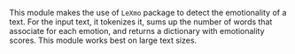 This module makes the use of `LeXmo` package to detect the emotionality of a text. For the input text, it tokenizes it, sums up the number of words that associate for each emotion, and returns a dictionary with emotionality scores. This module works best on large text sizes. 